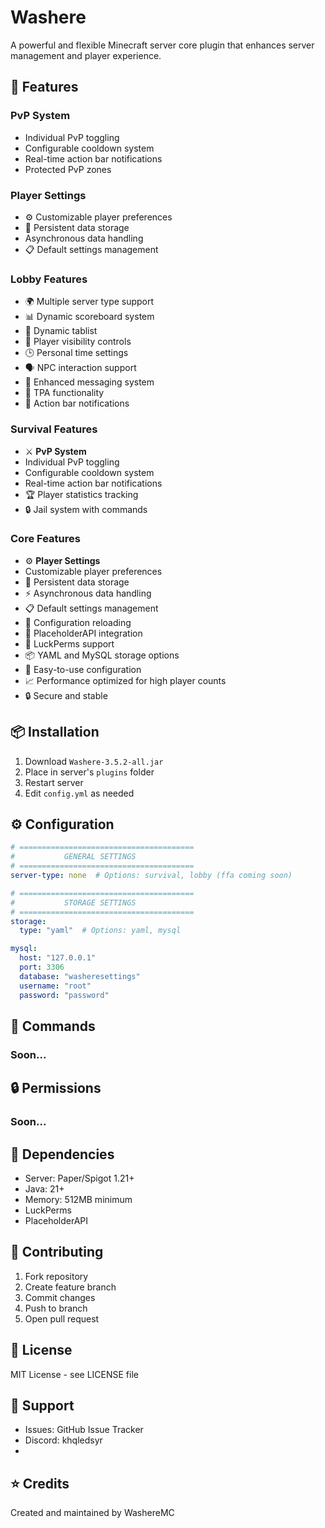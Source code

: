# Washere

A powerful and flexible Minecraft server core plugin that enhances server management and player experience.

## 🚀  Features

### PvP System
- Individual PvP toggling
- Configurable cooldown system
- Real-time action bar notifications
- Protected PvP zones

### Player Settings
- ⚙️ Customizable player preferences
- 💾 Persistent data storage
- Asynchronous data handling
- 📋 Default settings management

### Lobby Features
- 🌍 Multiple server type support
- 📊 Dynamic scoreboard system
- 🔄 Dynamic tablist
- 👥 Player visibility controls
- 🕒 Personal time settings
- 🗣️ NPC interaction support
- 💬 Enhanced messaging system
- 📍 TPA functionality
- 🔔 Action bar notifications

### Survival Features
- ⚔️ **PvP System**
- Individual PvP toggling
- Configurable cooldown system
- Real-time action bar notifications
- 🏆 Player statistics tracking
- 🔒 Jail system with commands

### Core Features
- ⚙️ **Player Settings**
- Customizable player preferences
- 💾 Persistent data storage
- ⚡ Asynchronous data handling
- 📋 Default settings management
- 🔄 Configuration reloading
- 📜 PlaceholderAPI integration
- 🔗 LuckPerms support
- 📦 YAML and MySQL storage options
- 🔧 Easy-to-use configuration
- 📈 Performance optimized for high player counts
- 🔒 Secure and stable


## 📦 Installation

1. Download `Washere-3.5.2-all.jar`
2. Place in server's `plugins` folder
3. Restart server
4. Edit `config.yml` as needed

## ⚙️ Configuration

```yaml
# =======================================
#           GENERAL SETTINGS
# =======================================
server-type: none  # Options: survival, lobby (ffa coming soon)

# =======================================
#           STORAGE SETTINGS
# =======================================
storage:
  type: "yaml"  # Options: yaml, mysql

mysql:
  host: "127.0.0.1"
  port: 3306
  database: "washeresettings"
  username: "root"
  password: "password"
```


## 📜 Commands
### Soon...
## 🔒 Permissions
### Soon...

## 🔧 Dependencies
- Server: Paper/Spigot 1.21+
- Java: 21+
- Memory: 512MB minimum
- LuckPerms
- PlaceholderAPI

## 🤝 Contributing
1. Fork repository
2. Create feature branch
3. Commit changes
4. Push to branch
5. Open pull request

## 📝 License
MIT License - see LICENSE file

## 👥 Support
- Issues: GitHub Issue Tracker
- Discord: khqledsyr
- 
## ⭐ Credits
Created and maintained by WashereMC

